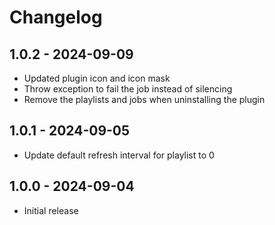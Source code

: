 # Changelog

## 1.0.2 - 2024-09-09

- Updated plugin icon and icon mask
- Throw exception to fail the job instead of silencing
- Remove the playlists and jobs when uninstalling the plugin

## 1.0.1 - 2024-09-05

- Update default refresh interval for playlist to 0 

## 1.0.0 - 2024-09-04

- Initial release
